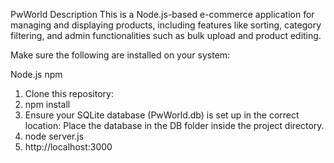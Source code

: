 PwWorld
Description
This is a Node.js-based e-commerce application for managing and displaying products, including features like sorting, category filtering, and admin functionalities such as bulk upload and product editing.

Make sure the following are installed on your system:

Node.js 
npm 

1. Clone this repository:
2. npm install
3. Ensure your SQLite database (PwWorld.db) is set up in the correct location:
Place the database in the DB folder inside the project directory.
4. node server.js
5. http://localhost:3000


